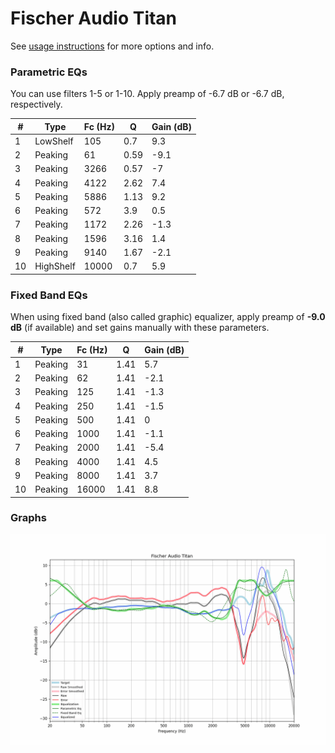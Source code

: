# Fischer Audio Titan
See [usage instructions](https://github.com/jaakkopasanen/AutoEq#usage) for more options and info.

### Parametric EQs
You can use filters 1-5 or 1-10. Apply preamp of -6.7 dB or -6.7 dB, respectively.

|   # | Type      |   Fc (Hz) |    Q |   Gain (dB) |
|-----|-----------|-----------|------|-------------|
|   1 | LowShelf  |       105 | 0.7  |         9.3 |
|   2 | Peaking   |        61 | 0.59 |        -9.1 |
|   3 | Peaking   |      3266 | 0.57 |        -7   |
|   4 | Peaking   |      4122 | 2.62 |         7.4 |
|   5 | Peaking   |      5886 | 1.13 |         9.2 |
|   6 | Peaking   |       572 | 3.9  |         0.5 |
|   7 | Peaking   |      1172 | 2.26 |        -1.3 |
|   8 | Peaking   |      1596 | 3.16 |         1.4 |
|   9 | Peaking   |      9140 | 1.67 |        -2.1 |
|  10 | HighShelf |     10000 | 0.7  |         5.9 |

### Fixed Band EQs
When using fixed band (also called graphic) equalizer, apply preamp of **-9.0 dB** (if available) and set gains manually with these parameters.

|   # | Type    |   Fc (Hz) |    Q |   Gain (dB) |
|-----|---------|-----------|------|-------------|
|   1 | Peaking |        31 | 1.41 |         5.7 |
|   2 | Peaking |        62 | 1.41 |        -2.1 |
|   3 | Peaking |       125 | 1.41 |        -1.3 |
|   4 | Peaking |       250 | 1.41 |        -1.5 |
|   5 | Peaking |       500 | 1.41 |         0   |
|   6 | Peaking |      1000 | 1.41 |        -1.1 |
|   7 | Peaking |      2000 | 1.41 |        -5.4 |
|   8 | Peaking |      4000 | 1.41 |         4.5 |
|   9 | Peaking |      8000 | 1.41 |         3.7 |
|  10 | Peaking |     16000 | 1.41 |         8.8 |

### Graphs
![](./Fischer%20Audio%20Titan.png)
